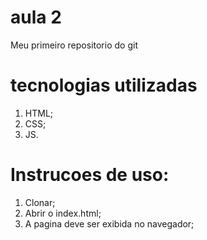 # aula 2

Meu primeiro repositorio do git 

# tecnologias utilizadas

1. HTML;
2. CSS;
3. JS. 

# Instrucoes de uso:

1. Clonar;
2. Abrir o index.html;
3. A pagina deve ser exibida no navegador;

